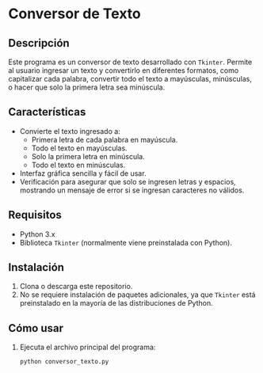 # Conversor de Texto

## Descripción
Este programa es un conversor de texto desarrollado con `Tkinter`. Permite al usuario ingresar un texto y convertirlo en diferentes formatos, como capitalizar cada palabra, convertir todo el texto a mayúsculas, minúsculas, o hacer que solo la primera letra sea minúscula.

## Características
- Convierte el texto ingresado a:
  - Primera letra de cada palabra en mayúscula.
  - Todo el texto en mayúsculas.
  - Solo la primera letra en minúscula.
  - Todo el texto en minúsculas.
- Interfaz gráfica sencilla y fácil de usar.
- Verificación para asegurar que solo se ingresen letras y espacios, mostrando un mensaje de error si se ingresan caracteres no válidos.

## Requisitos
- Python 3.x
- Biblioteca `Tkinter` (normalmente viene preinstalada con Python).

## Instalación
1. Clona o descarga este repositorio.
2. No se requiere instalación de paquetes adicionales, ya que `Tkinter` está preinstalado en la mayoría de las distribuciones de Python.

## Cómo usar
1. Ejecuta el archivo principal del programa:
   ```bash
   python conversor_texto.py
